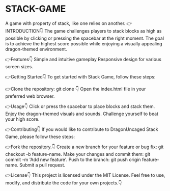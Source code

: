 # STACK-GAME
A game with property of stack, like one relies on another.
 👉INTRODUCTION👇
 The game challenges players to stack blocks as high as possible by clicking or pressing the spacebar at the right moment. The goal is to achieve the highest score possible while enjoying a visually appealing dragon-themed environment.

 👉Features👇
Simple and intuitive gameplay
Responsive design for various screen sizes.

👉Getting Started👇
To get started with Stack Game, follow these steps:

👉Clone the repository: git clone 👇
Open the index.html file in your preferred web browser.

👉Usage👇
Click or press the spacebar to place blocks and stack them.
Enjoy the dragon-themed visuals and sounds.
Challenge yourself to beat your high score.

👉Contributing👇
If you would like to contribute to DragonUncaged Stack Game, please follow these steps:

👉Fork the repository.👇
Create a new branch for your feature or bug fix: git checkout -b feature-name.
Make your changes and commit them: git commit -m 'Add new feature'.
Push to the branch: git push origin feature-name.
Submit a pull request.

👉License👇
This project is licensed under the MIT License. Feel free to use, modify, and distribute the code for your own projects.👇
